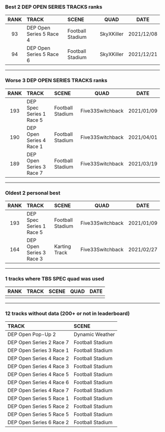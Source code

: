 ### Best 2 DEP OPEN SERIES TRACKS ranks
|RANK|TRACK|SCENE|QUAD|DATE|
|:---:|:---|:---|:---:|:---:|
|93|DEP Open Series 5 Race 4|Football Stadium|SkyXKiller|2021/12/08|
|94|DEP Open Series 5 Race 6|Football Stadium|SkyXKiller|2021/12/21|
---
### Worse 3 DEP OPEN SERIES TRACKS ranks
|RANK|TRACK|SCENE|QUAD|DATE|
|:---:|:---|:---|:---:|:---:|
|193|DEP Spec Series 1 Race 5|Football Stadium|Five33Switchback|2021/01/09|
|190|DEP Open Series 4 Race 1|Football Stadium|Five33Switchback|2021/04/01|
|189|DEP Open Series 3 Race 7|Football Stadium|Five33Switchback|2021/03/19|
---
### Oldest 2 personal best
|RANK|TRACK|SCENE|QUAD|DATE|
|:---:|:---|:---|:---:|:---:|
|193|DEP Spec Series 1 Race 5|Football Stadium|Five33Switchback|2021/01/09|
|164|DEP Open Series 3 Race 3|Karting Track|Five33Switchback|2021/02/27|
---
### 1 tracks where TBS SPEC quad was used
|RANK|TRACK|SCENE|QUAD|DATE|
|:---:|:---|:---|:---:|:---:|
||||||
---
### 12 tracks without data (200+ or not in leaderboard)
|TRACK|SCENE|
|:---|:---|
|DEP Open Pop-Up 2|Dynamic Weather|
|DEP Open Series 2 Race 7|Football Stadium|
|DEP Open Series 3 Race 1|Football Stadium|
|DEP Open Series 4 Race 2|Football Stadium|
|DEP Open Series 4 Race 3|Football Stadium|
|DEP Open Series 4 Race 5|Football Stadium|
|DEP Open Series 4 Race 6|Football Stadium|
|DEP Open Series 4 Race 7|Football Stadium|
|DEP Open Series 5 Race 1|Football Stadium|
|DEP Open Series 5 Race 2|Football Stadium|
|DEP Open Series 5 Race 5|Football Stadium|
|DEP Open Series 6 Race 2|Football Stadium|
